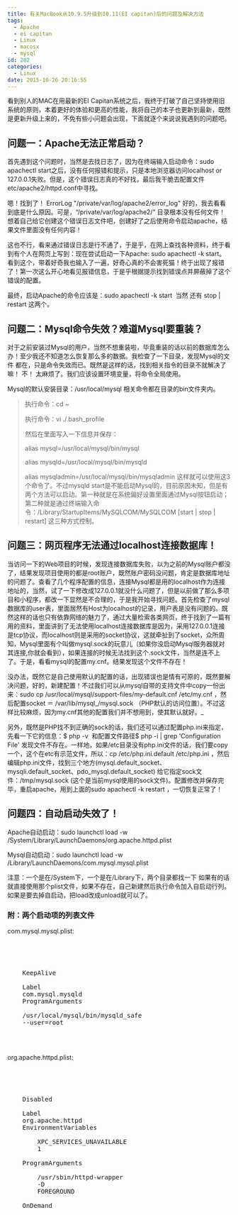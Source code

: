 ```yaml
---
title: 有关MacBook从10.9.5升级到10.11(EI capitan)后的问题及解决方法
tags:
  - Apache
  - ei capitan
  - Linux
  - macosx
  - mysql
id: 282
categories:
  - Linux
date: 2015-10-26 20:16:55
---
```


看到别人的MAC在用最新的EI Capitan系统之后，我终于打破了自己坚持使用旧系统的原则，本着更好的体验和更高的性能，我将自己的本子也更新到最新，既然是更新升级上来的，不免有些小问题会出现，下面就逐个来说说我遇到的问题吧。

## 问题一：Apache无法正常启动？

首先遇到这个问题时，当然是去找日志了，因为在终端输入启动命令：sudo apachectl start之后，没有任何报错和提示，只是本地浏览器访问localhost or 127.0.0.1失败。但是，这个错误日志真的不好找，最后我干脆去配置文件etc/apache2/httpd.conf中寻找。

嗯！找到了！ ErrorLog "/private/var/log/apache2/error_log" 好的，我去看看到底是什么原因。可是，“/private/var/log/apache2/” 目录根本没有任何文件！想着自己给它创建这个错误日志文件吧，创建好了之后使用命令启动apache，结果文件里面没有任何内容！

这也不行，看来通过错误日志是行不通了，于是乎，在网上查找各种资料，终于看到有个人在网页上写到：现在尝试启动一下Apache: sudo apachectl -k start。看到这个，带着好奇我也输入了一遍，好奇心真的不会害死猫！终于出现了报错了！第一次这么开心地看见报错信息，于是乎根据提示找到错误点并屏蔽掉了这个错误的配置。
<!--more-->

最终，启动Apache的命令应该是：sudo apachectl -k start  当然 还有 stop | restart 这两个。

## 问题二：Mysql命令失效？难道Mysql要重装？

对于之前安装过Mysql的用户，当然不想重装啦，毕竟重装的话以前的数据库怎么办！至少我还不知道怎么恢复那么多的数据。我检查了一下目录，发现Mysql的文件 都在，只是命令失效而已。既然是这样的话，找到相关指令的目录不就解决了嘛！ 不！ 太麻烦了。我们应该设置环境变量，将命令全局使用。

Mysql的默认安装目录：/usr/local/mysql 相关命令都在目录的bin文件夹内。
> 执行命令：cd ~> 
> 执行命令：vi ./.bash_profile> 
> 
> 然后在里面写入一下信息并保存：> 
> alias mysql=/usr/local/mysql/bin/mysql> 
> alias mysqld=/usr/local/mysql/bin/mysqld> 
> alias mysqladmin=/usr/local/mysql/bin/mysqladmin
这样就可以使用这3个命令了。不过mysqld start是不能启动Mysql的，目前原因未知，但是有两个方法可以启动。第一种就是在系统偏好设置里面通过Mysql按钮启动；第二种就是通过终端输入命令：/Library/StartupItems/MySQLCOM/MySQLCOM [start | stop | restart] 这三种方式控制。

## 问题三：网页程序无法通过localhost连接数据库！

当访问一下的Web项目的时候，发现连接数据库失败，以为之前的Mysql账户都没了，结果发现项目使用的都是root账户，既然账户密码没问题，肯定是数据库地址的问题了。查看了几个程序配置的信息，连接Mysql都是用的localhost作为连接地址的，当然，试了一下修改成127.0.0.1就没什么问题了，但是以前做了那么多项目和小程序，都改一下显然是不合理的，于是我开始寻找问题。首先检查了mysql数据库的user表，里面居然有Host为localhost的记录，用户表是没有问题的。既然这样的话也只有依靠网络的魅力了，通过大量检索各类网页，终于找到了一篇有用的资料，里面讲到了无法使用localhost连接数据库是因为，采用127.0.0.1连接是tcp协议，而localhost则是采用的socket协议，这就牵扯到了socket，众所周知，Mysql里面有个叫做mysql.sock的玩意儿（如果你没启动Mysql服务器就对其连接,你就会看到），如果连接的时候无法找到这个.sock文件，当然是连不上了。于是，看看mysql的配置my.cnf。结果发现这个文件不存在！

没办法，既然它是自己使用默认的配置的话，出现错误也是情有可原的，既然要解决问题，好的，新建配置！不过我们可以从mysql自带的支持文件中copy一份出来：sudo cp /usr/local/mysql/support-files/my-default.cnf /etc/my.cnf ，然后配置socket ＝ /var/lib/mysql_/mysql.sock （PHP默认的访问位置）。不过这样比较麻烦，因为my.cnf其他的配置我们并不想用到，使其默认就好。_

另外，既然是PHP找不到正确的sock的话，我们还可以通过配置php.ini来指定，先看一下它的信息：$ php -v  和配置文件路径$ php -i | grep 'Configuration File' 发现文件不存在。一样地，如果/etc目录没有php.ini文件的话，我们要copy一个，这个在etc有示范文件，所以：cp /etc/php.ini.default /etc/php.ini ，然后编辑php.ini文件，找到三个地方(mysql.default_socket、mysqli.default_socket、pdo_mysql.default_socket) 给它指定sock文件：/tmp/mysql.sock (这个是当前mysql使用的sock文件)。配置修改并保存完毕，重启apache，用到上面的sudo apachectl -k restart ，一切恢复正常了！

## 问题四：自动启动失效了！

Apache自动启动：sudo launchctl load -w /System/Library/LaunchDaemons/org.apache.httpd.plist

Mysql自动启动：sudo launchctl load -w /Library/LaunchDaemons/com.mysql.mysql.plist

注意：一个是在/System下，一个是在/Library下，两个目录都找一下 如果有的话 就直接使用那个plist文件，如果不存在，自己新建然后执行命令加入自启动行列。如果是要去掉自启动，把load改成unload就可以了。

### 附：两个启动项的列表文件

com.mysql.mysql.plist:
<pre lang='xml'>
<?xml version="1.0" encoding="UTF-8"?>  
<!DOCTYPE plist PUBLIC "-//Apple//DTD PLIST 1.0//EN" "http://www.apple.com/DTDs/PropertyList-1.0.dtd">  
<plist version="1.0">  
  <dict>  
    <key>KeepAlive</key>  
    <true/>  
    <key>Label</key>  
    <string>com.mysql.mysqld</string>  
    <key>ProgramArguments</key>  
    <array>  
    <string>/usr/local/mysql/bin/mysqld_safe</string>  
    <string>--user=root</string>  
    </array>    
  </dict>  
</plist>
</pre>

org.apache.httpd.plist:
<pre lang="xml">
<?xml version="1.0" encoding="UTF-8"?>
<!DOCTYPE plist PUBLIC "-//Apple//DTD PLIST 1.0//EN" "http://www.apple.com/DTDs/PropertyList-1.0.dtd">
<plist version="1.0">
<dict>
	<key>Disabled</key>
	<true/>
	<key>Label</key>
	<string>org.apache.httpd</string>
	<key>EnvironmentVariables</key>
	<dict>
		<key>XPC_SERVICES_UNAVAILABLE</key>
		<string>1</string>
	</dict>
	<key>ProgramArguments</key>
	<array>
		<string>/usr/sbin/httpd-wrapper</string>
		<string>-D</string>
		<string>FOREGROUND</string>
	</array>
	<key>OnDemand</key>
	<false/>
</dict>
</plist>
</pre>
